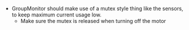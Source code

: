 * GroupMonitor should make use of a mutex style thing like the sensors, to keep maximum current usage low.
	* Make sure the mutex is released when turning off the motor




